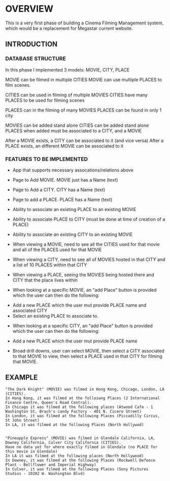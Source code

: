 # OVERVIEW
This is a very first phase of building a Cinema Filming Management system, which would be a replacement for Megastar current website.

## INTRODUCTION

### DATABASE STRUCTURE
In this phase I implemented 3 models:
MOVIE, CITY, PLACE 

MOVIE can be filmed in multiple CITIES 
MOVIE can use multiple PLACES to film scenes. 

CITIES can be used in filming of multiple MOVIES 
CITIES have many PLACES to be used for filming scenes 

PLACES can in the filming of many MOVIES 
PLACES can be found in only 1 city 

MOVIES can be added stand alone 
CITIES can be added stand alone 
PLACES when added must be associated to a CITY, and a MOVIE 

After a MOVIE exists, a CITY can be associated to it (and vice versa) 
After a PLACE exists, an different MOVIE can be associated to it 

### FEATURES TO BE IMPLEMENTED
- App that supports necessary assocations/relations above 
- Page to Add MOVIE. MOVIE just has a Name (text) 
- Page to Add a CITY. CITY has a Name (text) 
- Page to add a PLACE. PLACE has a Name (text) 

- Ability to associate an existing PLACE to an existing MOVIE 
- Ability to associate PLACE to CITY (must be done at time of creation of a PLACE) 
- Ability to associate an existing CITY to an existing MOVIE 
- When viewing a MOVIE, need to see all the CITIES used for that movie and all of the PLACES used for that MOVIE 
- When viewing a CITY, need to see all of MOVIES hosted in that CITY and a list of 10 PLACES within that CITY 
- When viewing a PLACE, seeing the MOVIES being hosted there and CITY that the place lives within 
- When looking at a specific MOVIE, an "add Place" button is provided which the user can then do the following: 
 + Add a new PLACE which the user mut provide PLACE name and associated CITY 
 + Select an existing PLACE to associate to. 
- When looking at a specific CITY, an "add Place" button is provided which the user can then do the following: 
 + Add a new PLACE which the user mut provide PLACE name 
- Broad drill downs, user can select MOVIE, then select a CITY associated to that MOVIE to view, then select a PLACE used in that CITY for filming that MOVIE. 

## EXAMPLE

    "The Dark Knight" (MOVIE) was filmed in Hong Kong, Chicago, London, LA (CITIES). 
    In Hong Kong, it was filmed at the folloiwng Places (2 International Finance Centre, Queen's Road Central).  
    In Chicago it was filmed at the following places (Atwood Cafe - 1 Washington St, Brach's candy Factory - 401 N. Cicero Street) 
    In London, it was filmed at the following Places (Piccadilly Circus, St John Street) 
    In LA, it was filmed at the following Places (North Hollywod) 


    "Pineapple Express" (MOVIE) was filmed in Glendale California, LA, Downey California, Culver City California (CITIES). 
    Have no data yet for where exactly filmed in Glendale (no PLACE for this movie in Glendale) 
    In LA it was filmed at the following places (North Hollywood) 
    In Downey, it was filmed at the following Places (Rockwell Defence Plant - Bellflower and Imperial Highway) 
    In Culver, it was filmed at the following Places (Sony Pictures Studios - 10202 W. Washington Blvd) 
